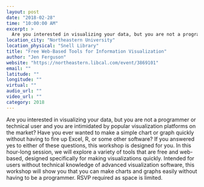 ```yaml
---
layout: post
date: "2018-02-28"
time: "10:00:00 AM"
excerpt: >
  Are you interested in visualizing your data, but you are not a programmer or technical user and you are intimidated by popular visualization...
location_city: "Northeastern University"
location_physical: "Snell Library"
title: "Free Web-Based Tools for Information Visualization"
author: "Jen Ferguson"
website: "https://northeastern.libcal.com/event/3869101"
email: ""
latitude: ""
longitude: ""
virtual: ""
audio_url: ""
video_url: ""
category: 2018
---
```


Are you interested in visualizing your data, but you are not a programmer or technical user and you are intimidated by popular visualization platforms on the market? Have you ever wanted to make a simple chart or graph quickly without having to fire up Excel, R, or some other software? If you answered yes to either of these questions, this workshop is designed for you. In this hour-long session, we will explore a variety of tools that are free and web-based, designed specifically for making visualizations quickly. Intended for users without technical knowledge of advanced visualization software, this workshop will show you that you can make charts and graphs easily without having to be a programmer. RSVP required as space is limited.
